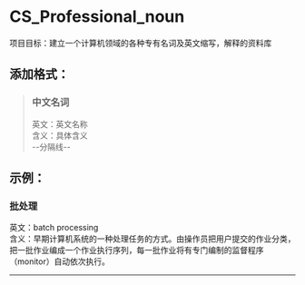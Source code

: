 # CS_Professional_noun
项目目标：建立一个计算机领域的各种专有名词及英文缩写，解释的资料库
   

## 添加格式：
>### 中文名词
>英文：英文名称  
含义：具体含义  
--分隔线--   


## 示例：
### 批处理   
英文：batch processing  
含义：早期计算机系统的一种处理任务的方式。由操作员把用户提交的作业分类，把一批作业编成一个作业执行序列，每一批作业将有专门编制的监督程序（monitor）自动依次执行。 

---
